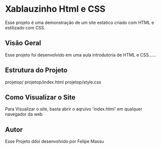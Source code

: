 # Xablauzinho Html e CSS
Esse projeto é uma demonstração de um site estatico criado com HTML e estilizado com CSS.

## Visão Geral 
Esse projeto foi desenvolvido em uma aula introdutoria de HTML e CSS......

## Estrutura do Projeto
projetop/
projetop/index.html
projetop/style.css

## Como Visualizar o Site 
Para Visualizar o site, basta abrir o aqruivo 'index.html' em qualquer navegador da web

## Autor
Esse Projeto ddoi desenvolvido por Felipe Massu
